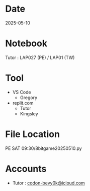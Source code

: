 # Date
2025-05-10

# Notebook
Tutor : LAP027 (PE) / LAP01 (TW)  

# Tool
- VS Code
  + Gregory
- replit.com
  + Tutor
  + Kingsley

# File Location
PE SAT 09:30/8bitgame20250510.py

# Accounts
- Tutor : codon-bevy0k@icloud.com
